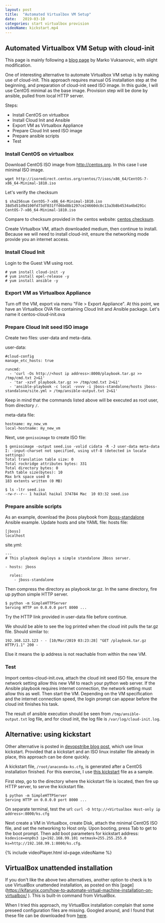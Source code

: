```yaml
---
layout: post
title:  "Automated Virtualbox VM Setup"
date:   2019-03-10
categories: start virtualbox provision
videoName: kickstart.mp4
---
```

## Automated Virtualbox VM Setup with cloud-init
This page is mainly following a [blog page] by Marko Vuksanovic, with slight modification.

One of interesting alternative to automate Virtualbox VM setup is by making use of cloud-init.
This approach requires manual OS installation step at the beginning, and preparation of cloud-init seed ISO image.
In this guide, I will use CentOS minimal as the base image. Provision step will be done by ansible, pulled from local HTTP server.

Steps:
- Install CentOS on virtualbox
- Install Cloud Init and Ansible
- Export VM as Virtualbox Appliance
- Prepare Cloud Init seed ISO image
- Prepare ansible scripts
- Test

### Install CentOS on virtualbox

Download CentOS ISO image from http://centos.org. In this case I use minimal ISO image.
```
wget http://isoredirect.centos.org/centos/7/isos/x86_64/CentOS-7-x86_64-Minimal-1810.iso
```
Let's verify the checksum
```
$ sha256sum CentOS-7-x86_64-Minimal-1810.iso 
38d5d51d9d100fd73df031ffd6bd8b1297ce24660dc8c13a3b8b4534a4bd291c  CentOS-7-x86_64-Minimal-1810.iso
```
Compare to checksum provided in the centos website: [centos checksum].

Create Virtualbox VM, attach downloaded medium, then continue to install. Because we will need to install cloud-init, ensure the networking mode provide you an internet access.

### Install Cloud Init
Login to the Guest VM using root.
```
# yum install cloud-init -y
# yum install epel-release -y
# yum install ansible -y
```

### Export VM as Virtualbox Appliance
Turn off the VM, export via menu "File > Export Appliance".
At this point, we have an Virtualbox OVA file containing Cloud Init and Ansible package. Let's name it centos-cloud-init.ova

### Prepare Cloud Init seed ISO image
Create two files: user-data and meta-data.

user-data:
```
#cloud-config
manage_etc_hosts: true

runcmd:
  - 'curl -Os http://<host ip address>:8000/playbook.tar.gz >> /tmp/cmd.txt 2>&1' 
  - 'tar -xzvf playbook.tar.gz >> /tmp/cmd.txt 2>&1'
  - 'ansible-playbook -c local -vvvv -i jboss-standalone/hosts jboss-standalone/site.yml > /tmp/ansible-output.txt 2>&1'
```
Keep in mind that the commands listed above will be executed as root user, from directory `/`.

meta-data file:
```
hostname: my_new_vm
local-hostname: my_new_vm
```

Next, use `genisoimage` to create ISO file:
```
$ genisoimage -output seed.iso -volid cidata -R -J user-data meta-data
I: -input-charset not specified, using utf-8 (detected in locale settings)
Total translation table size: 0
Total rockridge attributes bytes: 331
Total directory bytes: 0
Path table size(bytes): 10
Max brk space used 0
183 extents written (0 MB)

$ ls -ltr seed.iso 
-rw-r--r-- 1 haikal haikal 374784 Mac  10 03:32 seed.iso

```
### Prepare ansible scripts
As an example, download the jboss playbook from [jboss-standalone] Ansible example.
Update hosts and site YAML file:
hosts file:
```
[jboss]
localhost
```

site.yml:
```
---
# This playbook deploys a simple standalone JBoss server.

- hosts: jboss

  roles:
    - jboss-standalone
```

Then compress the directory as playbook.tar.gz. In the same directory, fire up python simple HTTP server.
```
$ python -m SimpleHTTPServer
Serving HTTP on 0.0.0.0 port 8000 ...
```
Try the HTTP link provided in user-data file before continue.

We should be able to see the log printed when the cloud init pulls the tar.gz file. Should similar to:
```
192.168.123.123 - - [10/Mar/2019 03:23:28] "GET /playbook.tar.gz HTTP/1.1" 200 -
```
Else it means the ip address is not reachable from within the new VM.


### Test
Import centos-cloud-init.ova, attach the cloud init seed ISO file, ensure the network setting allow this new VM to reach your python web server. If the Ansible playbook requires internet connection, the network setting must allow this as well.
Then start the VM. Depending on the VM specification and the internet connection speed, the login prompt can appear before the cloud init finishes his task.

The result of ansible execution should be seen from `/tmp/ansible-output.txt` log file, and for cloud init, the log file is `/var/log/cloud-init.log`.

## Alternative: using kickstart

Other alternative is posted in [devopstribe blog post], which use linux kickstart.
Provided that a kickstart and an ISO linux installer file already in place, this approach can be done quickly.

A kickstart file, `/root/anaconda-ks.cfg`, is generated after a CentOS installation finished. For this exercise, I use [this kickstart] file as a sample. 

First step, go to the directory where the kickstart file is located, then fire up HTTP server, to serve the kickstart file.
```
$ python -m SimpleHTTPServer
Serving HTTP on 0.0.0.0 port 8000 ...
```

On separate terminal, test the url: `curl -O http://<Virtualbox Host-only ip address>:8000/ks.cfg`

Next create a VM in Virtualbox, create Disk, attach the minimal CentOS ISO file, and set the networking to Host only.
Upon booting, press Tab to get to the boot prompt. Then add boot parameters for kickstart address: `ksdevice=enp0s3 ip=192.168.99.101 netmask=255.255.255.0 ks=http://192.168.99.1:8000/ks.cfg`.

{% include videoPlayer.html id=page.videoName %}

## VirtualBox unattended installation
If you don't like the above two alternatives, another option to check is to use VirtualBox unattended installation, as posted on this [page] (https://kifarunix.com/how-to-automate-virtual-machine-installation-on-virtualbox/ ). This is built-in command from VirtualBox.

When I tried this approach, my VirtualBox installation complain that some preseed configuration files are missing. Googled around, and I found that these file can be downloaded from [here](https://www.virtualbox.org/svn/vbox/trunk/src/VBox/Main/UnattendedTemplates/).

[blog page]: https://medium.com/@mvuksano/automated-provisioning-of-virtual-machines-for-development-8a543e435f44
[centos checksum]: https://wiki.centos.org/Manuals/ReleaseNotes/CentOS7.1810?action=show&redirect=Manuals%2FReleaseNotes%2FCentOS7#head-216cf28780660383fed5b3266f31ef11ea95d18f
[jboss-standalone]: https://github.com/ansible/ansible-examples/tree/master/jboss-standalone.
[this kickstart]: /files/ks.cfg
[devopstribe blog post]: https://devopstribe.it/2014/07/23/install-linux-centos-7-with-kickstart-on-virtualbox/

